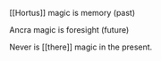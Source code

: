 [[Hortus]] magic is memory (past)  
  
Ancra magic is foresight (future)  
  
Never is [[there]] magic in the present. 
